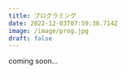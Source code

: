 ```yaml
---
title: プログラミング
date: 2022-12-03T07:59:38.714Z
image: /image/prog.jpg
draft: false
---
```


coming soon...